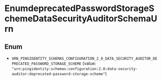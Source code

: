 

# EnumdeprecatedPasswordStorageSchemeDataSecurityAuditorSchemaUrn

## Enum


* `URN_PINGIDENTITY_SCHEMAS_CONFIGURATION_2_0_DATA_SECURITY_AUDITOR_DEPRECATED_PASSWORD_STORAGE_SCHEME` (value: `"urn:pingidentity:schemas:configuration:2.0:data-security-auditor:deprecated-password-storage-scheme"`)



